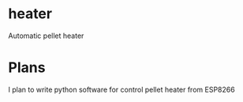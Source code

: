 # heater
Automatic pellet heater


# Plans
I plan to write python software for control pellet heater from ESP8266
